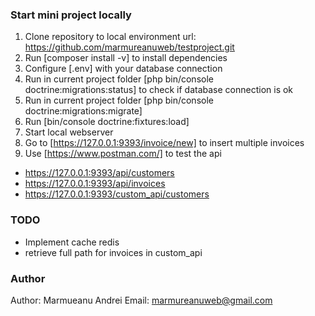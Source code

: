 ### Start mini project locally
1. Clone repository to local environment url: https://github.com/marmureanuweb/testproject.git
2. Run [composer install -v] to install dependencies
3. Configure [.env] with your database connection
4. Run in current project folder [php bin/console doctrine:migrations:status] to check if database connection is ok
5. Run in current project folder [php bin/console doctrine:migrations:migrate]
6. Run [bin/console doctrine:fixtures:load]
7. Start local webserver 
8. Go to [https://127.0.0.1:9393/invoice/new] to insert multiple invoices
9. Use [https://www.postman.com/] to test the api
- https://127.0.0.1:9393/api/customers
- https://127.0.0.1:9393/api/invoices
- https://127.0.0.1:9393/custom_api/customers


### TODO
- Implement cache redis
- retrieve full path for invoices in custom_api

### Author
Author: Marmueanu Andrei
Email: marmureanuweb@gmail.com
